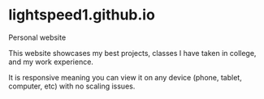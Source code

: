 # lightspeed1.github.io
Personal website

This website showcases my best projects, classes I have taken in college, and my work experience.

It is responsive meaning you can view it on any device (phone, tablet, computer, etc) with no scaling issues.
